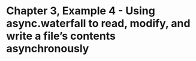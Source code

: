 # Chapter 3, Example 4 - Using async.waterfall to read, modify, and write a file’s contents asynchronously